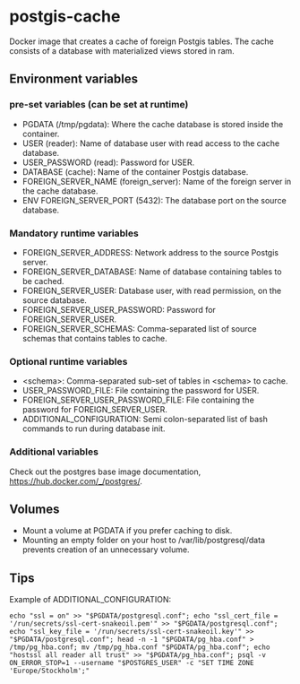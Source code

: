 # postgis-cache
Docker image that creates a cache of foreign Postgis tables. The cache consists of a database with materialized views stored in ram.

## Environment variables
### pre-set variables (can be set at runtime)
* PGDATA (/tmp/pgdata): Where the cache database is stored inside the container.
* USER (reader): Name of database user with read access to the cache database.
* USER_PASSWORD (read): Password for USER.
* DATABASE (cache): Name of the container Postgis database.
* FOREIGN_SERVER_NAME (foreign_server): Name of the foreign server in the cache database.
* ENV FOREIGN_SERVER_PORT (5432): The database port on the source database.

### Mandatory runtime variables
* FOREIGN_SERVER_ADDRESS: Network address to the source Postgis server.
* FOREIGN_SERVER_DATABASE: Name of database containing tables to be cached.
* FOREIGN_SERVER_USER: Database user, with read permission, on the source database.
* FOREIGN_SERVER_USER_PASSWORD: Password for FOREIGN_SERVER_USER.
* FOREIGN_SERVER_SCHEMAS: Comma-separated list of source schemas that contains tables to cache.

### Optional runtime variables
* \<schema\>: Comma-separated sub-set of tables in \<schema\> to cache.
* USER_PASSWORD_FILE: File containing the password for USER.
* FOREIGN_SERVER_USER_PASSWORD_FILE: File containing the password for FOREIGN_SERVER_USER.
* ADDITIONAL_CONFIGURATION: Semi colon-separated list of bash commands to run during database init.

### Additional variables
Check out the postgres base image documentation, https://hub.docker.com/_/postgres/.

## Volumes
* Mount a volume at PGDATA if you prefer caching to disk.
* Mounting an empty folder on your host to /var/lib/postgresql/data prevents creation of an unnecessary volume.

## Tips
Example of ADDITIONAL_CONFIGURATION:
```
echo "ssl = on" >> "$PGDATA/postgresql.conf"; echo "ssl_cert_file = '/run/secrets/ssl-cert-snakeoil.pem'" >> "$PGDATA/postgresql.conf"; echo "ssl_key_file = '/run/secrets/ssl-cert-snakeoil.key'" >> "$PGDATA/postgresql.conf"; head -n -1 "$PGDATA/pg_hba.conf" > /tmp/pg_hba.conf; mv /tmp/pg_hba.conf "$PGDATA/pg_hba.conf"; echo "hostssl all reader all trust" >> "$PGDATA/pg_hba.conf"; psql -v ON_ERROR_STOP=1 --username "$POSTGRES_USER" -c "SET TIME ZONE 'Europe/Stockholm';"
```
